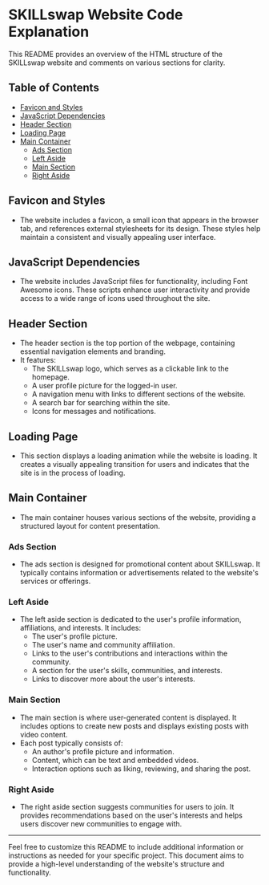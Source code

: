 # SKILLswap Website Code Explanation

This README provides an overview of the HTML structure of the SKILLswap website and comments on various sections for clarity.

## Table of Contents

- [Favicon and Styles](#favicon-and-styles)
- [JavaScript Dependencies](#javascript-dependencies)
- [Header Section](#header-section)
- [Loading Page](#loading-page)
- [Main Container](#main-container)
  - [Ads Section](#ads-section)
  - [Left Aside](#left-aside)
  - [Main Section](#main-section)
  - [Right Aside](#right-aside)

## Favicon and Styles

- The website includes a favicon, a small icon that appears in the browser tab, and references external stylesheets for its design. These styles help maintain a consistent and visually appealing user interface.

## JavaScript Dependencies

- The website includes JavaScript files for functionality, including Font Awesome icons. These scripts enhance user interactivity and provide access to a wide range of icons used throughout the site.

## Header Section

- The header section is the top portion of the webpage, containing essential navigation elements and branding.
- It features:
  - The SKILLswap logo, which serves as a clickable link to the homepage.
  - A user profile picture for the logged-in user.
  - A navigation menu with links to different sections of the website.
  - A search bar for searching within the site.
  - Icons for messages and notifications.

## Loading Page

- This section displays a loading animation while the website is loading. It creates a visually appealing transition for users and indicates that the site is in the process of loading.

## Main Container

- The main container houses various sections of the website, providing a structured layout for content presentation.

### Ads Section

- The ads section is designed for promotional content about SKILLswap. It typically contains information or advertisements related to the website's services or offerings.

### Left Aside

- The left aside section is dedicated to the user's profile information, affiliations, and interests. It includes:
  - The user's profile picture.
  - The user's name and community affiliation.
  - Links to the user's contributions and interactions within the community.
  - A section for the user's skills, communities, and interests.
  - Links to discover more about the user's interests.

### Main Section

- The main section is where user-generated content is displayed. It includes options to create new posts and displays existing posts with video content.
- Each post typically consists of:
  - An author's profile picture and information.
  - Content, which can be text and embedded videos.
  - Interaction options such as liking, reviewing, and sharing the post.

### Right Aside

- The right aside section suggests communities for users to join. It provides recommendations based on the user's interests and helps users discover new communities to engage with.

---

Feel free to customize this README to include additional information or instructions as needed for your specific project. This document aims to provide a high-level understanding of the website's structure and functionality.

